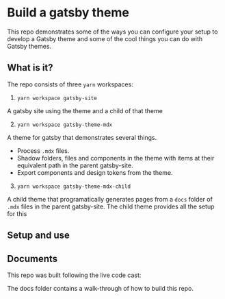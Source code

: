 # Build a gatsby theme

This repo demonstrates some of the ways you can configure your setup to develop a Gatsby theme and some of the cool things you can do with Gatsby themes.

## What is it?

The repo consists of three `yarn` workspaces:

1) `yarn workspace gatsby-site` 

A gatsby site using the theme and a child of that theme

2) `yarn workspace gatsby-theme-mdx`

A theme for gatsby that demonstrates several things. 

- Process `.mdx` files. 
- Shadow folders, files and components in the theme with items at their equivalent path in the parent gatsby-site. 
- Export components and design tokens from the theme.

3) `yarn workspace gatsby-theme-mdx-child`

A child theme that programatically generates pages from a `docs` folder of `.mdx` files in the parent gatsby-site. The child theme provides all the setup for this 



## Setup and use







## Documents

This repo was built following the live code cast: 

The docs folder contains a walk-through of how to build this repo.  